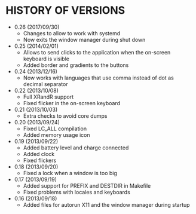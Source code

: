 HISTORY OF VERSIONS
===================

* 0.26 (2017/09/30)
   * Changes to allow to work with systemd
   * Now exits the window manager during shut down
* 0.25 (2014/02/01)
   * Allows to send clicks to the application when the on-screen keyboard is visible
   * Added border and gradients to the buttons
* 0.24 (2013/12/16)
   * Now works with languages that use comma instead of dot as decimal separator
* 0.22 (2013/10/08)
   * Full XRandR support
   * Fixed flicker in the on-screen keyboard
* 0.21 (2013/10/03)
   * Extra checks to avoid core dumps
* 0.20 (2013/09/24)
   * Fixed LC_ALL compilation
   * Added memory usage icon
* 0.19 (2013/09/22)
   * Added battery level and charge connected
   * Added clock
   * Fixed flickers
* 0.18 (2013/09/20)
   * Fixed a lock when a window is too big
* 0.17 (2013/09/19)
   * Added support for PREFIX and DESTDIR in Makefile
   * Fixed problems with locales and keyboards
* 0.16 (2013/09/18)
   * Added files for autorun X11 and the window manager during startup
